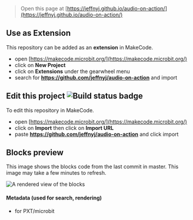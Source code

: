 
> Open this page at [https://jeffnyj.github.io/audio-on-action/](https://jeffnyj.github.io/audio-on-action/)

## Use as Extension

This repository can be added as an **extension** in MakeCode.

* open [https://makecode.microbit.org/](https://makecode.microbit.org/)
* click on **New Project**
* click on **Extensions** under the gearwheel menu
* search for **https://github.com/jeffnyj/audio-on-action** and import

## Edit this project ![Build status badge](https://github.com/jeffnyj/audio-on-action/workflows/MakeCode/badge.svg)

To edit this repository in MakeCode.

* open [https://makecode.microbit.org/](https://makecode.microbit.org/)
* click on **Import** then click on **Import URL**
* paste **https://github.com/jeffnyj/audio-on-action** and click import

## Blocks preview

This image shows the blocks code from the last commit in master.
This image may take a few minutes to refresh.

![A rendered view of the blocks](https://github.com/jeffnyj/audio-on-action/raw/master/.github/makecode/blocks.png)

#### Metadata (used for search, rendering)

* for PXT/microbit
<script src="https://makecode.com/gh-pages-embed.js"></script><script>makeCodeRender("{{ site.makecode.home_url }}", "{{ site.github.owner_name }}/{{ site.github.repository_name }}");</script>
